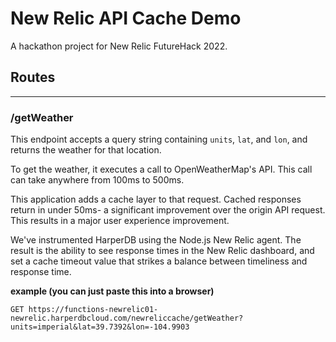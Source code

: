# New Relic API Cache Demo

A hackathon project for New Relic FutureHack 2022.

## Routes

---

### /getWeather

This endpoint accepts a query string containing `units`, `lat`, and `lon`, and returns the weather for that location. 

To get the weather, it executes a call to OpenWeatherMap's API. This call can take anywhere from 100ms to 500ms.

This application adds a cache layer to that request. Cached responses return in under 50ms- a significant improvement over the origin API request. This results  in a major user experience improvement.

We've instrumented HarperDB using the Node.js New Relic agent. The result is the ability to see response times in the New Relic dashboard, and set a cache timeout value that strikes a balance between timeliness and response time.


**example (you can just paste this into a browser)**

`GET https://functions-newrelic01-newrelic.harperdbcloud.com/newreliccache/getWeather?units=imperial&lat=39.7392&lon=-104.9903`
